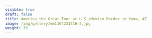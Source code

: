 ```yaml
---
visible: true
draft: false
title: America the Great Tour at U.S./Mexico Border in Yuma, AZ
image: /img/gallery/mm1104231216-2.jpg
weight: 33
---
```

